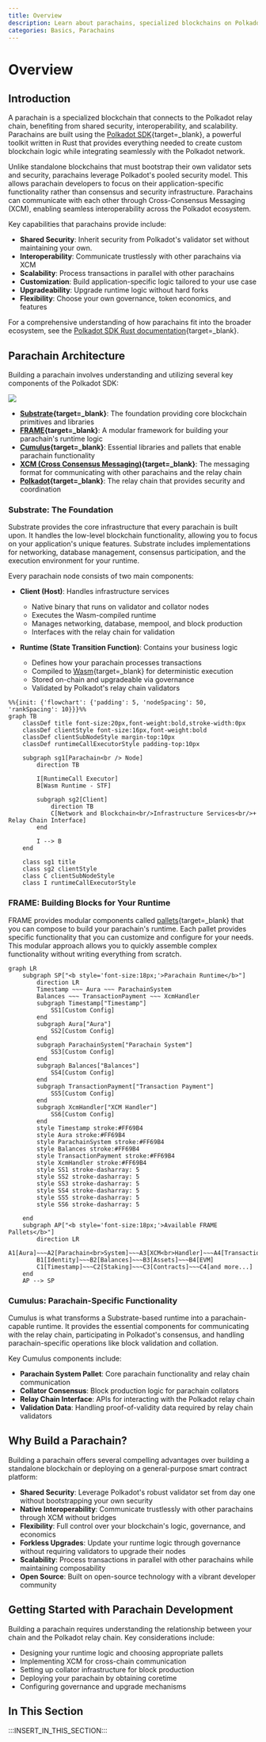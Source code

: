 ```yaml
---
title: Overview
description: Learn about parachains, specialized blockchains on Polkadot that gain shared security and interoperability. Discover how they work and the tools to build them.
categories: Basics, Parachains
---
```


# Overview

## Introduction

A parachain is a specialized blockchain that connects to the Polkadot relay chain, benefiting from shared security, interoperability, and scalability. Parachains are built using the [Polkadot SDK](https://github.com/paritytech/polkadot-sdk){target=\_blank}, a powerful toolkit written in Rust that provides everything needed to create custom blockchain logic while integrating seamlessly with the Polkadot network.

Unlike standalone blockchains that must bootstrap their own validator sets and security, parachains leverage Polkadot's pooled security model. This allows parachain developers to focus on their application-specific functionality rather than consensus and security infrastructure. Parachains can communicate with each other through Cross-Consensus Messaging (XCM), enabling seamless interoperability across the Polkadot ecosystem.

Key capabilities that parachains provide include:

- **Shared Security**: Inherit security from Polkadot's validator set without maintaining your own.
- **Interoperability**: Communicate trustlessly with other parachains via XCM
- **Scalability**: Process transactions in parallel with other parachains
- **Customization**: Build application-specific logic tailored to your use case
- **Upgradeability**: Upgrade runtime logic without hard forks
- **Flexibility**: Choose your own governance, token economics, and features

For a comprehensive understanding of how parachains fit into the broader ecosystem, see the [Polkadot SDK Rust documentation](https://paritytech.github.io/polkadot-sdk/master/polkadot_sdk_docs/polkadot_sdk/index.html){target=\_blank}.

## Parachain Architecture

Building a parachain involves understanding and utilizing several key components of the Polkadot SDK:

![](/images/develop/parachains/intro-polkadot-sdk/intro-polkadot-sdk-1.webp)

- **[Substrate](https://paritytech.github.io/polkadot-sdk/master/polkadot_sdk_docs/polkadot_sdk/substrate/index.html){target=\_blank}**: The foundation providing core blockchain primitives and libraries
- **[FRAME](https://paritytech.github.io/polkadot-sdk/master/polkadot_sdk_docs/polkadot_sdk/frame_runtime/index.html){target=\_blank}**: A modular framework for building your parachain's runtime logic
- **[Cumulus](https://paritytech.github.io/polkadot-sdk/master/polkadot_sdk_docs/polkadot_sdk/cumulus/index.html){target=\_blank}**: Essential libraries and pallets that enable parachain functionality
- **[XCM (Cross Consensus Messaging)](https://paritytech.github.io/polkadot-sdk/master/polkadot_sdk_docs/polkadot_sdk/xcm/index.html){target=\_blank}**: The messaging format for communicating with other parachains and the relay chain
- **[Polkadot](https://paritytech.github.io/polkadot-sdk/master/polkadot_sdk_docs/polkadot_sdk/polkadot/index.html){target=\_blank}**: The relay chain that provides security and coordination

### Substrate: The Foundation

Substrate provides the core infrastructure that every parachain is built upon. It handles the low-level blockchain functionality, allowing you to focus on your application's unique features. Substrate includes implementations for networking, database management, consensus participation, and the execution environment for your runtime.

Every parachain node consists of two main components:

- **Client (Host)**: Handles infrastructure services

    - Native binary that runs on validator and collator nodes
    - Executes the Wasm-compiled runtime
    - Manages networking, database, mempool, and block production
    - Interfaces with the relay chain for validation

- **Runtime (State Transition Function)**: Contains your business logic

    - Defines how your parachain processes transactions
    - Compiled to [Wasm](https://webassembly.org/){target=\_blank} for deterministic execution
    - Stored on-chain and upgradeable via governance
    - Validated by Polkadot's relay chain validators

```mermaid
%%{init: {'flowchart': {'padding': 5, 'nodeSpacing': 50, 'rankSpacing': 10}}}%%
graph TB
    classDef title font-size:20px,font-weight:bold,stroke-width:0px
    classDef clientStyle font-size:16px,font-weight:bold
    classDef clientSubNodeStyle margin-top:10px
    classDef runtimeCallExecutorStyle padding-top:10px

    subgraph sg1[Parachain<br /> Node]
        direction TB

        I[RuntimeCall Executor]
        B[Wasm Runtime - STF]

        subgraph sg2[Client]
            direction TB
            C[Network and Blockchain<br/>Infrastructure Services<br/>+ Relay Chain Interface]
        end

        I --> B
    end

    class sg1 title
    class sg2 clientStyle
    class C clientSubNodeStyle
    class I runtimeCallExecutorStyle

```

### FRAME: Building Blocks for Your Runtime

FRAME provides modular components called [pallets](/polkadot-protocol/glossary#pallet){target=\_blank} that you can compose to build your parachain's runtime. Each pallet provides specific functionality that you can customize and configure for your needs. This modular approach allows you to quickly assemble complex functionality without writing everything from scratch.

```mermaid
graph LR
    subgraph SP["<b style='font-size:18px;'>Parachain Runtime</b>"]
        direction LR
        Timestamp ~~~ Aura ~~~ ParachainSystem
        Balances ~~~ TransactionPayment ~~~ XcmHandler
        subgraph Timestamp["Timestamp"]
            SS1[Custom Config]
        end
        subgraph Aura["Aura"]
            SS2[Custom Config]
        end
        subgraph ParachainSystem["Parachain System"]
            SS3[Custom Config]
        end
        subgraph Balances["Balances"]
            SS4[Custom Config]
        end
        subgraph TransactionPayment["Transaction Payment"]
            SS5[Custom Config]
        end
        subgraph XcmHandler["XCM Handler"]
            SS6[Custom Config]
        end
        style Timestamp stroke:#FF69B4
        style Aura stroke:#FF69B4
        style ParachainSystem stroke:#FF69B4
        style Balances stroke:#FF69B4
        style TransactionPayment stroke:#FF69B4
        style XcmHandler stroke:#FF69B4
        style SS1 stroke-dasharray: 5
        style SS2 stroke-dasharray: 5
        style SS3 stroke-dasharray: 5
        style SS4 stroke-dasharray: 5
        style SS5 stroke-dasharray: 5
        style SS6 stroke-dasharray: 5

    end
    subgraph AP["<b style='font-size:18px;'>Available FRAME Pallets</b>"]
        direction LR
        A1[Aura]~~~A2[Parachain<br>System]~~~A3[XCM<br>Handler]~~~A4[Transaction<br>Payment]
        B1[Identity]~~~B2[Balances]~~~B3[Assets]~~~B4[EVM]
        C1[Timestamp]~~~C2[Staking]~~~C3[Contracts]~~~C4[and more...]
    end
    AP --> SP
```

### Cumulus: Parachain-Specific Functionality

Cumulus is what transforms a Substrate-based runtime into a parachain-capable runtime. It provides the essential components for communicating with the relay chain, participating in Polkadot's consensus, and handling parachain-specific operations like block validation and collation.

Key Cumulus components include:

- **Parachain System Pallet**: Core parachain functionality and relay chain communication
- **Collator Consensus**: Block production logic for parachain collators
- **Relay Chain Interface**: APIs for interacting with the Polkadot relay chain
- **Validation Data**: Handling proof-of-validity data required by relay chain validators

## Why Build a Parachain?

Building a parachain offers several compelling advantages over building a standalone blockchain or deploying on a general-purpose smart contract platform:

- **Shared Security**: Leverage Polkadot's robust validator set from day one without bootstrapping your own security
- **Native Interoperability**: Communicate trustlessly with other parachains through XCM without bridges
- **Flexibility**: Full control over your blockchain's logic, governance, and economics
- **Forkless Upgrades**: Update your runtime logic through governance without requiring validators to upgrade their nodes
- **Scalability**: Process transactions in parallel with other parachains while maintaining composability
- **Open Source**: Built on open-source technology with a vibrant developer community

## Getting Started with Parachain Development

Building a parachain requires understanding the relationship between your chain and the Polkadot relay chain. Key considerations include:

- Designing your runtime logic and choosing appropriate pallets
- Implementing XCM for cross-chain communication
- Setting up collator infrastructure for block production
- Deploying your parachain by obtaining coretime
- Configuring governance and upgrade mechanisms

## In This Section

:::INSERT_IN_THIS_SECTION:::